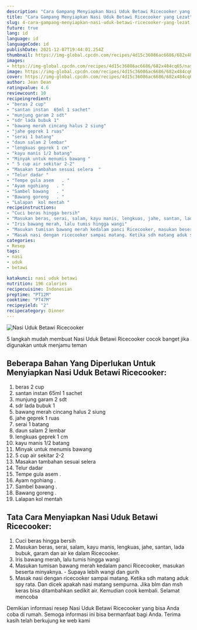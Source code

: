 ```yaml
---
description: "Cara Gampang Menyiapkan Nasi Uduk Betawi Ricecooker yang Lezat"
title: "Cara Gampang Menyiapkan Nasi Uduk Betawi Ricecooker yang Lezat"
slug: 4-cara-gampang-menyiapkan-nasi-uduk-betawi-ricecooker-yang-lezat
future: true
lang: id
language: id
languageCode: id
publishDate: 2021-12-07T19:44:01.254Z 
thumbnail: https://img-global.cpcdn.com/recipes/4d15c36086ac6686/682x484cq65/nasi-uduk-betawi-ricecooker-foto-resep-utama.png
images:
- https://img-global.cpcdn.com/recipes/4d15c36086ac6686/682x484cq65/nasi-uduk-betawi-ricecooker-foto-resep-utama.png
image: https://img-global.cpcdn.com/recipes/4d15c36086ac6686/682x484cq65/nasi-uduk-betawi-ricecooker-foto-resep-utama.png
cover: https://img-global.cpcdn.com/recipes/4d15c36086ac6686/682x484cq65/nasi-uduk-betawi-ricecooker-foto-resep-utama.png
author: Jean Dean
ratingvalue: 4.6
reviewcount: 10
recipeingredient:
- "beras 2 cup"
- "santan instan  65ml 1 sachet"
- "munjung garam 2 sdt"
- "sdr lada bubuk 1"
- "bawang merah cincang halus 2 siung"
- "jahe geprek 1 ruas"
- "serai 1 batang"
- "daun salam 2 lembar"
- "lengkuas geprek 1 cm"
- "kayu manis 1/2 batang"
- "Minyak untuk menumis bawang "
- " 5 cup air sekitar 2-2"
- "Masakan tambahan sesuai selera  "
- "Telur dadar "
- "Tempe gula asem   . "
- "Ayam ngohiang   . "
- "Sambel bawang   . "
- "Bawang goreng   . "
- "Lalapan  kol mentah "
recipeinstructions:
- "Cuci beras hingga bersih"
- "Masukan beras, serai, salam, kayu manis, lengkuas, jahe, santan, lada bubuk, garam dan air ke dalam Ricecooker."
- "Iris bawang merah, lalu tumis hingga wangi"
- "Masukan tumisan bawang merah kedalam panci Ricecooker, masukan beserta minyaknya.  Supaya lebih wangi dan gurih"
- "Masak nasi dengan ricecooker sampai matang. Ketika sdh matang aduk spy rata. Dan dicek apakah nasi matang sempurna. Jika blm dan msh keras bisa ditambahkan sedikit air. Kemudian cook kembali. Selamat mencoba"
categories:
- Resep
tags:
- nasi
- uduk
- betawi

katakunci: nasi uduk betawi 
nutrition: 196 calories
recipecuisine: Indonesian
preptime: "PT12M"
cooktime: "PT47M"
recipeyield: "2"
recipecategory: Dinner
---
```



![Nasi Uduk Betawi Ricecooker](https://img-global.cpcdn.com/recipes/4d15c36086ac6686/682x484cq65/nasi-uduk-betawi-ricecooker-foto-resep-utama.png)

5 langkah mudah membuat  Nasi Uduk Betawi Ricecooker cocok banget jika digunakan untuk menjamu teman

<!--inarticleads1-->

## Beberapa Bahan Yang Diperlukan Untuk Menyiapkan Nasi Uduk Betawi Ricecooker:

1. beras 2 cup
1. santan instan  65ml 1 sachet
1. munjung garam 2 sdt
1. sdr lada bubuk 1
1. bawang merah cincang halus 2 siung
1. jahe geprek 1 ruas
1. serai 1 batang
1. daun salam 2 lembar
1. lengkuas geprek 1 cm
1. kayu manis 1/2 batang
1. Minyak untuk menumis bawang 
1.  5 cup air sekitar 2-2
1. Masakan tambahan sesuai selera  
1. Telur dadar 
1. Tempe gula asem   . 
1. Ayam ngohiang   . 
1. Sambel bawang   . 
1. Bawang goreng   . 
1. Lalapan  kol mentah 



<!--inarticleads2-->

## Tata Cara Menyiapkan Nasi Uduk Betawi Ricecooker:

1. Cuci beras hingga bersih
1. Masukan beras, serai, salam, kayu manis, lengkuas, jahe, santan, lada bubuk, garam dan air ke dalam Ricecooker.
1. Iris bawang merah, lalu tumis hingga wangi
1. Masukan tumisan bawang merah kedalam panci Ricecooker, masukan beserta minyaknya.  - Supaya lebih wangi dan gurih
1. Masak nasi dengan ricecooker sampai matang. Ketika sdh matang aduk spy rata. Dan dicek apakah nasi matang sempurna. Jika blm dan msh keras bisa ditambahkan sedikit air. Kemudian cook kembali. Selamat mencoba




Demikian informasi  resep Nasi Uduk Betawi Ricecooker   yang bisa Anda coba di rumah. Semoga informasi ini bisa bermanfaat bagi Anda. Terima kasih telah berkujung ke web kami

